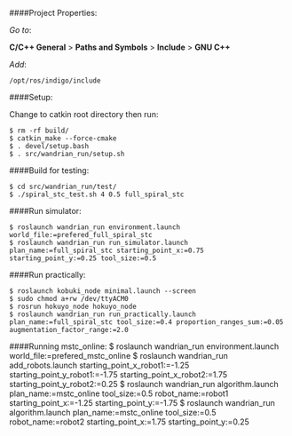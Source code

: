####Project Properties:


_Go to_: 

__C/C++ General__ > __Paths and Symbols__ > __Include__ > __GNU C++__

_Add_:

 `/opt/ros/indigo/include`
 
####Setup:

Change to catkin root directory then run:

    $ rm -rf build/
    $ catkin_make --force-cmake
    $ . devel/setup.bash
    $ . src/wandrian_run/setup.sh

####Build for testing:

    $ cd src/wandrian_run/test/
    $ ./spiral_stc_test.sh 4 0.5 full_spiral_stc

####Run simulator:

    $ roslaunch wandrian_run environment.launch world_file:=prefered_full_spiral_stc
    $ roslaunch wandrian_run run_simulator.launch plan_name:=full_spiral_stc starting_point_x:=0.75 starting_point_y:=0.25 tool_size:=0.5

####Run practically:

    $ roslaunch kobuki_node minimal.launch --screen
    $ sudo chmod a+rw /dev/ttyACM0
    $ rosrun hokuyo_node hokuyo_node
    $ roslaunch wandrian_run run_practically.launch plan_name:=full_spiral_stc tool_size:=0.4 proportion_ranges_sum:=0.05 augmentation_factor_range:=2.0

####Running mstc_online:
    $ roslaunch wandrian_run environment.launch world_file:=prefered_mstc_online
    $ roslaunch wandrian_run add_robots.launch starting_point_x_robot1:=-1.25 starting_point_y_robot1:=-1.75 starting_point_x_robot2:=1.75 starting_point_y_robot2:=0.25
    $ roslaunch wandrian_run algorithm.launch plan_name:=mstc_online tool_size:=0.5 robot_name:=robot1 starting_point_x:=-1.25 starting_point_y:=-1.75
    $ roslaunch wandrian_run algorithm.launch plan_name:=mstc_online tool_size:=0.5 robot_name:=robot2 starting_point_x:=1.75 starting_point_y:=0.25
